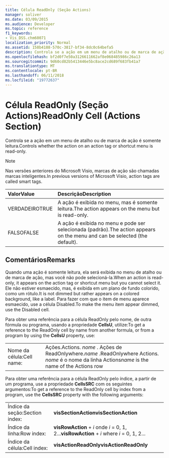 ```yaml
---
title: Célula ReadOnly (Seção Actions)
manager: soliver
ms.date: 03/09/2015
ms.audience: Developer
ms.topic: reference
f1_keywords:
- Vis_DSS.chm60071
localization_priority: Normal
ms.assetid: 158b4188-570c-3817-bf34-8dc0c64befa5
description: Controla se a ação em um menu de atalho ou de marca de ação é somente leitura.
ms.openlocfilehash: bf2d0f7e50a3126611662af8e068485986c26a13
ms.sourcegitcommit: 9d60cd82b5413446e5bc8ace2cd689f683fb41a7
ms.translationtype: MT
ms.contentlocale: pt-BR
ms.lasthandoff: 06/11/2018
ms.locfileid: "19772637"
---
```

# <a name="readonly-cell-actions-section"></a><span data-ttu-id="259ab-103">Célula ReadOnly (Seção Actions)</span><span class="sxs-lookup"><span data-stu-id="259ab-103">ReadOnly Cell (Actions Section)</span></span>

<span data-ttu-id="259ab-104">Controla se a ação em um menu de atalho ou de marca de ação é somente leitura.</span><span class="sxs-lookup"><span data-stu-id="259ab-104">Controls whether the action on an action tag or shortcut menu is read-only.</span></span> 
  
> [!NOTE]
> <span data-ttu-id="259ab-105">Nas versões anteriores do Microsoft Visio, marcas de ação são chamadas marcas inteligentes.</span><span class="sxs-lookup"><span data-stu-id="259ab-105">In previous versions of Microsoft Visio, action tags are called smart tags.</span></span> 
  
|<span data-ttu-id="259ab-106">**Valor**</span><span class="sxs-lookup"><span data-stu-id="259ab-106">**Value**</span></span>|<span data-ttu-id="259ab-107">**Descrição**</span><span class="sxs-lookup"><span data-stu-id="259ab-107">**Description**</span></span>|
|:-----|:-----|
|<span data-ttu-id="259ab-108">VERDADEIRO</span><span class="sxs-lookup"><span data-stu-id="259ab-108">TRUE</span></span>  <br/> |<span data-ttu-id="259ab-109">A ação é exibida no menu, mas é somente leitura.</span><span class="sxs-lookup"><span data-stu-id="259ab-109">The action appears on the menu but is read-only.</span></span>  <br/> |
|<span data-ttu-id="259ab-110">FALSO</span><span class="sxs-lookup"><span data-stu-id="259ab-110">FALSE</span></span>  <br/> |<span data-ttu-id="259ab-111">A ação é exibida no menu e pode ser selecionada (padrão).</span><span class="sxs-lookup"><span data-stu-id="259ab-111">The action appears on the menu and can be selected (the default).</span></span>  <br/> |
   
## <a name="remarks"></a><span data-ttu-id="259ab-112">Comentários</span><span class="sxs-lookup"><span data-stu-id="259ab-112">Remarks</span></span>

<span data-ttu-id="259ab-113">Quando uma ação é somente leitura, ela será exibida no menu de atalho ou de marca de ação, mas você não pode selecioná-la.</span><span class="sxs-lookup"><span data-stu-id="259ab-113">When an action is read-only, it appears on the action tag or shortcut menu but you cannot select it.</span></span> <span data-ttu-id="259ab-114">Ele não estiver esmaecido, mas, é exibida em um plano de fundo colorido, como um rótulo.</span><span class="sxs-lookup"><span data-stu-id="259ab-114">It is not dimmed but rather appears on a colored background, like a label.</span></span> <span data-ttu-id="259ab-115">Para fazer com que o item de menu aparece esmaecido, use a célula Disabled.</span><span class="sxs-lookup"><span data-stu-id="259ab-115">To make the menu item appear dimmed, use the Disabled cell.</span></span> 
  
<span data-ttu-id="259ab-116">Para obter uma referência para a célula ReadOnly pelo nome, de outra fórmula ou programa, usando a propriedade **CellsU**, utilize:</span><span class="sxs-lookup"><span data-stu-id="259ab-116">To get a reference to the ReadOnly cell by name from another formula, or from a program by using the **CellsU** property, use:</span></span> 
  
|||
|:-----|:-----|
|<span data-ttu-id="259ab-117">Nome da célula:</span><span class="sxs-lookup"><span data-stu-id="259ab-117">Cell name:</span></span>  <br/> |<span data-ttu-id="259ab-118">Ações.</span><span class="sxs-lookup"><span data-stu-id="259ab-118">Actions.</span></span> <span data-ttu-id="259ab-119">*nome* . Ações de ReadOnlywhere.</span><span class="sxs-lookup"><span data-stu-id="259ab-119">*name*  .ReadOnlywhere Actions.</span></span>  <span data-ttu-id="259ab-120">*nome* é o nome da linha Actions</span><span class="sxs-lookup"><span data-stu-id="259ab-120">*name*  is the name of the Actions row</span></span>  <br/> |
   
<span data-ttu-id="259ab-121">Para obter uma referência para a célula ReadOnly pelo índice, a partir de um programa, use a propriedade **CellsSRC** com os seguintes argumentos:</span><span class="sxs-lookup"><span data-stu-id="259ab-121">To get a reference to the ReadOnly cell by index from a program, use the **CellsSRC** property with the following arguments:</span></span> 
  
|||
|:-----|:-----|
|<span data-ttu-id="259ab-122">Índice da seção:</span><span class="sxs-lookup"><span data-stu-id="259ab-122">Section index:</span></span>  <br/> |<span data-ttu-id="259ab-123">**visSectionAction**</span><span class="sxs-lookup"><span data-stu-id="259ab-123">**visSectionAction**</span></span> <br/> |
|<span data-ttu-id="259ab-124">Índice da linha:</span><span class="sxs-lookup"><span data-stu-id="259ab-124">Row index:</span></span>  <br/> |<span data-ttu-id="259ab-125">**visRowAction** +  *i* onde *i* = 0, 1, 2...</span><span class="sxs-lookup"><span data-stu-id="259ab-125">**visRowAction** +  *i*  where  *i*  = 0, 1, 2...</span></span>  <br/> |
|<span data-ttu-id="259ab-126">Índice da célula:</span><span class="sxs-lookup"><span data-stu-id="259ab-126">Cell index:</span></span>  <br/> |<span data-ttu-id="259ab-127">**visActionReadOnly**</span><span class="sxs-lookup"><span data-stu-id="259ab-127">**visActionReadOnly**</span></span> <br/> |
   

